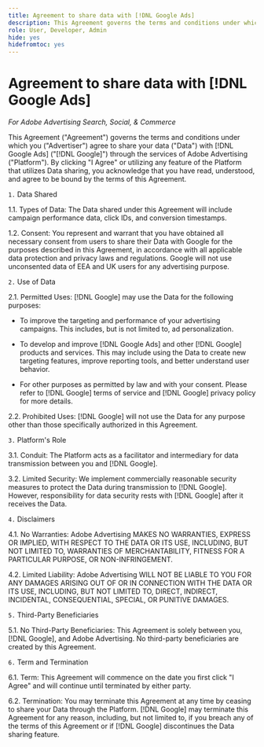 ```yaml
---
title: Agreement to share data with [!DNL Google Ads]
description: This Agreement governs the terms and conditions under which you agree to share your data with [!DNL Google Ads] through the services of Adobe Advertising.
role: User, Developer, Admin
hide: yes
hidefromtoc: yes
---
```

# Agreement to share data with [!DNL Google Ads]

<!-- In TOC, but hidden from TOC and both external and internal search -->

*For Adobe Advertising Search, Social, & Commerce*

<!-- *Last updated: March 1, 2024* -->

This Agreement ("Agreement") governs the terms and conditions under which you ("Advertiser") agree to share your data ("Data") with [!DNL Google Ads] ("[!DNL Google]") through the services of Adobe Advertising ("Platform"). By clicking "I Agree" or utilizing any feature of the Platform that utilizes Data sharing, you acknowledge that you have read, understood, and agree to be bound by the terms of this Agreement.

`1.` Data Shared

1.1. Types of Data: The Data shared under this Agreement will include campaign performance data, click IDs, and conversion timestamps.

1.2. Consent: You represent and warrant that you have obtained all necessary consent from users to share their Data with Google for the purposes described in this Agreement, in accordance with all applicable data protection and privacy laws and regulations. Google will not use unconsented data of EEA and UK users for any advertising purpose.

`2.` Use of Data

2.1. Permitted Uses: [!DNL Google] may use the Data for the following purposes:

* To improve the targeting and performance of your advertising campaigns. This includes, but is not limited to, ad personalization.

* To develop and improve [!DNL Google Ads] and other [!DNL Google] products and services. This may include using the Data to create new targeting features, improve reporting tools, and better understand user behavior.

* For other purposes as permitted by law and with your consent. Please refer to [!DNL Google] terms of service and [!DNL Google] privacy policy for more details.

2.2. Prohibited Uses: [!DNL Google] will not use the Data for any purpose other than those specifically authorized in this Agreement.

`3.` Platform's Role

3.1. Conduit: The Platform acts as a facilitator and intermediary for data transmission between you and [!DNL Google].

3.2. Limited Security: We implement commercially reasonable security measures to protect the Data during transmission to [!DNL Google]. However, responsibility for data security rests with [!DNL Google] after it receives the Data.

`4.` Disclaimers

4.1. No Warranties: Adobe Advertising MAKES NO WARRANTIES, EXPRESS OR IMPLIED, WITH RESPECT TO THE DATA OR ITS USE, INCLUDING, BUT NOT LIMITED TO, WARRANTIES OF MERCHANTABILITY, FITNESS FOR A PARTICULAR PURPOSE, OR NON-INFRINGEMENT.

4.2. Limited Liability: Adobe Advertising WILL NOT BE LIABLE TO YOU FOR ANY DAMAGES ARISING OUT OF OR IN CONNECTION WITH THE DATA OR ITS USE, INCLUDING, BUT NOT LIMITED TO, DIRECT, INDIRECT, INCIDENTAL, CONSEQUENTIAL, SPECIAL, OR PUNITIVE DAMAGES.

`5.` Third-Party Beneficiaries

5.1. No Third-Party Beneficiaries: This Agreement is solely between you, [!DNL Google], and Adobe Advertising. No third-party beneficiaries are created by this Agreement.

`6.` Term and Termination

6.1. Term: This Agreement will commence on the date you first click "I Agree" and will continue until terminated by either party.

6.2. Termination: You may terminate this Agreement at any time by ceasing to share your Data through the Platform. [!DNL Google] may terminate this Agreement for any reason, including, but not limited to, if you breach any of the terms of this Agreement or if [!DNL Google] discontinues the Data sharing feature.
